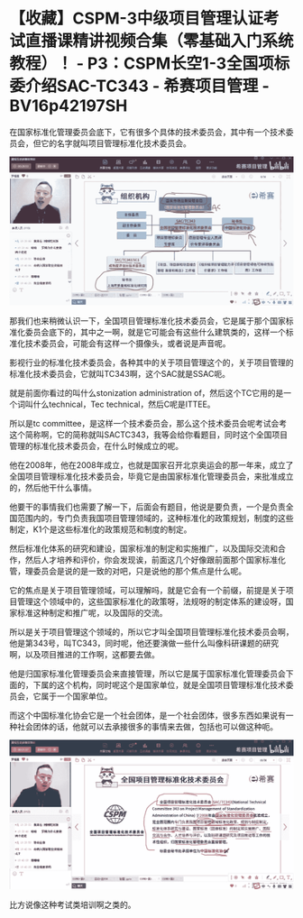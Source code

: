 # 【收藏】CSPM-3中级项目管理认证考试直播课精讲视频合集（零基础入门系统教程）！ - P3：CSPM长空1-3全国项标委介绍SAC-TC343 - 希赛项目管理 - BV16p42197SH

在国家标准化管理委员会底下，它有很多个具体的技术委员会，其中有一个技术委员会，但它的名字就叫项目管理标准化技术委员会。



![](img/81cbd30755205fe1a01ba5a9ef79ba06_1.png)

那我们也来稍微认识一下，全国项目管理标准化技术委员会，它是属于那个国家标准化委员会底下的，其中之一啊，就是它可能会有这些什么建筑类的，这样一个标准化技术委员会，可能会有这样一个摄像头，或者说是声音呢。

影视行业的标准化技术委员会，各种其中的关于项目管理这个的，关于项目管理的标准化技术委员会，它就叫TC343啊，这个SAC就是SSAC呃。

就是前面你看过的叫什么stonization administration of，然后这个TC它用的是一个词叫什么technical，Tec technical，然后C呢是ITTEE。

所以是tc committee，是这样一个技术委员会，那么这个技术委员会呢考试会考这个简称啊，它的简称就叫SACTC343，我等会给你看题目，同时这个全国项目管理的标准化技术委员会，在什么时候成立的呢。

他在2008年，他在2008年成立，也就是国家召开北京奥运会的那一年来，成立了全国项目管理标准化技术委员会，毕竟它是由国家标准化管理委员会，来批准成立的，然后他干什么事情。

他要干的事情我们也需要了解一下，后面会有题目，他说是要负责，一个是负责全国范围内的，专门负责我国项目管理领域的，这种标准化的政策规划，制度的这些制定，K1个是这些标准化的政策规范和制度的制定。

然后标准化体系的研究和建设，国家标准的制定和实施推广，以及国际交流和合作，然后人才培养和评价，你会发现诶，前面这几个好像跟前面那个国家标准化管，理委员会是说的是一致的对吧，只是说他的那个焦点是什么呢。

它的焦点是关于项目管理领域，可以理解吗，就是它会有一个前缀，前提是关于项目管理这个领域中的，这些国家标准化的政策呀，法规呀的制定体系的建设呀，国家标准这种制定和推广呢，以及国际的交流。

所以是关于项目管理这个领域的，所以它才叫全国项目管理标准化技术委员会啊，他是第343号，叫TC343，同时呢，他还要演做一些什么叫像科研课题的研究啊，以及项目推进的工作啊，这都要去做。

他是归国家标准化管理委员会来直接管理，所以它是属于国家标准化管理委员会下面的，下属的这个机构，同时呢这个是国家单位，就是全国项目管理标准化技术委员会，它属于一个国家单位。

而这个中国标准化协会它是一个社会团体，是一个社会团体，很多东西如果说有一种社会团体的话，他就可以去承接很多的事情来去做，包括也可以做这种呃。



![](img/81cbd30755205fe1a01ba5a9ef79ba06_3.png)

比方说像这种考试类培训啊之类的。